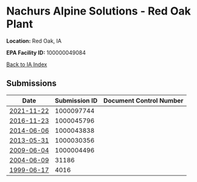# Nachurs Alpine Solutions - Red Oak Plant

**Location:** Red Oak, IA

**EPA Facility ID:** 100000049084

[Back to IA Index](../../index.md)

## Submissions

| Date | Submission ID | Document Control Number |
|------|--------------|-------------------------|
| [2021-11-22](submissions/1000097744.md) | 1000097744 |  |
| [2016-11-23](submissions/1000045796.md) | 1000045796 |  |
| [2014-06-06](submissions/1000043838.md) | 1000043838 |  |
| [2013-05-31](submissions/1000030356.md) | 1000030356 |  |
| [2009-06-04](submissions/1000004496.md) | 1000004496 |  |
| [2004-06-09](submissions/31186.md) | 31186 |  |
| [1999-06-17](submissions/4016.md) | 4016 |  |
